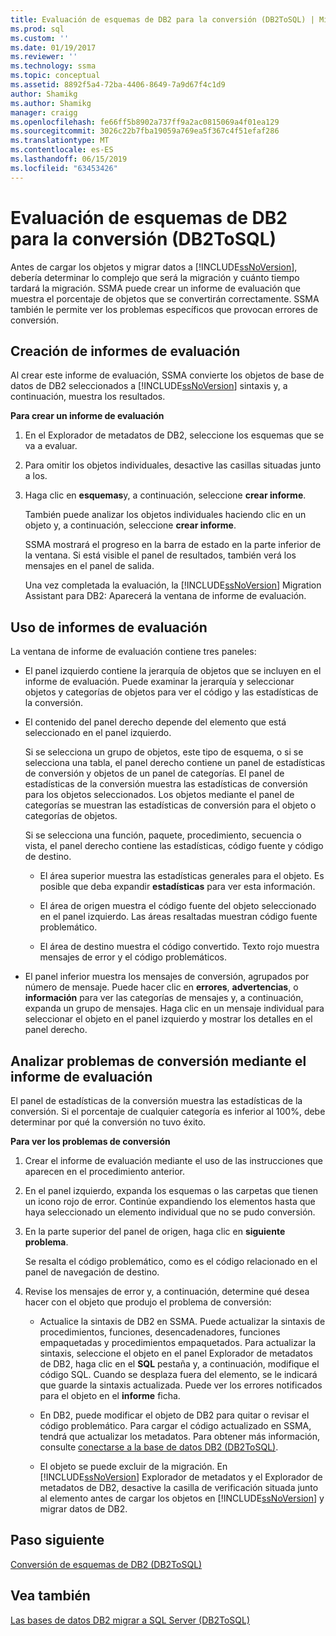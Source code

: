 ```yaml
---
title: Evaluación de esquemas de DB2 para la conversión (DB2ToSQL) | Microsoft Docs
ms.prod: sql
ms.custom: ''
ms.date: 01/19/2017
ms.reviewer: ''
ms.technology: ssma
ms.topic: conceptual
ms.assetid: 8892f5a4-72ba-4406-8649-7a9d67f4c1d9
author: Shamikg
ms.author: Shamikg
manager: craigg
ms.openlocfilehash: fe66ff5b8902a737ff9a2ac0815069a4f01ea129
ms.sourcegitcommit: 3026c22b7fba19059a769ea5f367c4f51efaf286
ms.translationtype: MT
ms.contentlocale: es-ES
ms.lasthandoff: 06/15/2019
ms.locfileid: "63453426"
---
```

# <a name="assessing-db2-schemas-for-conversion-db2tosql"></a>Evaluación de esquemas de DB2 para la conversión (DB2ToSQL)
Antes de cargar los objetos y migrar datos a [!INCLUDE[ssNoVersion](../../includes/ssnoversion-md.md)], debería determinar lo complejo que será la migración y cuánto tiempo tardará la migración. SSMA puede crear un informe de evaluación que muestra el porcentaje de objetos que se convertirán correctamente. SSMA también le permite ver los problemas específicos que provocan errores de conversión.  
  
## <a name="creating-assessment-reports"></a>Creación de informes de evaluación  
Al crear este informe de evaluación, SSMA convierte los objetos de base de datos de DB2 seleccionados a [!INCLUDE[ssNoVersion](../../includes/ssnoversion-md.md)] sintaxis y, a continuación, muestra los resultados.  
  
**Para crear un informe de evaluación**  
  
1.  En el Explorador de metadatos de DB2, seleccione los esquemas que se va a evaluar.  
  
2.  Para omitir los objetos individuales, desactive las casillas situadas junto a los.  
  
3.  Haga clic en **esquemas**y, a continuación, seleccione **crear informe**.  
  
    También puede analizar los objetos individuales haciendo clic en un objeto y, a continuación, seleccione **crear informe**.  
  
    SSMA mostrará el progreso en la barra de estado en la parte inferior de la ventana. Si está visible el panel de resultados, también verá los mensajes en el panel de salida.  
  
    Una vez completada la evaluación, la [!INCLUDE[ssNoVersion](../../includes/ssnoversion-md.md)] Migration Assistant para DB2: Aparecerá la ventana de informe de evaluación.  
  
## <a name="using-assessment-reports"></a>Uso de informes de evaluación  
La ventana de informe de evaluación contiene tres paneles:  
  
-   El panel izquierdo contiene la jerarquía de objetos que se incluyen en el informe de evaluación. Puede examinar la jerarquía y seleccionar objetos y categorías de objetos para ver el código y las estadísticas de la conversión.  
  
-   El contenido del panel derecho depende del elemento que está seleccionado en el panel izquierdo.  
  
    Si se selecciona un grupo de objetos, este tipo de esquema, o si se selecciona una tabla, el panel derecho contiene un panel de estadísticas de conversión y objetos de un panel de categorías. El panel de estadísticas de la conversión muestra las estadísticas de conversión para los objetos seleccionados. Los objetos mediante el panel de categorías se muestran las estadísticas de conversión para el objeto o categorías de objetos.  
  
    Si se selecciona una función, paquete, procedimiento, secuencia o vista, el panel derecho contiene las estadísticas, código fuente y código de destino.  
  
    -   El área superior muestra las estadísticas generales para el objeto. Es posible que deba expandir **estadísticas** para ver esta información.  
  
    -   El área de origen muestra el código fuente del objeto seleccionado en el panel izquierdo. Las áreas resaltadas muestran código fuente problemático.  
  
    -   El área de destino muestra el código convertido. Texto rojo muestra mensajes de error y el código problemáticos.  
  
-   El panel inferior muestra los mensajes de conversión, agrupados por número de mensaje. Puede hacer clic en **errores**, **advertencias**, o **información** para ver las categorías de mensajes y, a continuación, expanda un grupo de mensajes. Haga clic en un mensaje individual para seleccionar el objeto en el panel izquierdo y mostrar los detalles en el panel derecho.  
  
## <a name="analyzing-conversion-problems-by-using-the-assessment-report"></a>Analizar problemas de conversión mediante el informe de evaluación  
El panel de estadísticas de la conversión muestra las estadísticas de la conversión. Si el porcentaje de cualquier categoría es inferior al 100%, debe determinar por qué la conversión no tuvo éxito.  
  
**Para ver los problemas de conversión**  
  
1.  Crear el informe de evaluación mediante el uso de las instrucciones que aparecen en el procedimiento anterior.  
  
2.  En el panel izquierdo, expanda los esquemas o las carpetas que tienen un icono rojo de error. Continúe expandiendo los elementos hasta que haya seleccionado un elemento individual que no se pudo conversión.  
  
3.  En la parte superior del panel de origen, haga clic en **siguiente problema**.  
  
    Se resalta el código problemático, como es el código relacionado en el panel de navegación de destino.  
  
4.  Revise los mensajes de error y, a continuación, determine qué desea hacer con el objeto que produjo el problema de conversión:  
  
    -   Actualice la sintaxis de DB2 en SSMA. Puede actualizar la sintaxis de procedimientos, funciones, desencadenadores, funciones empaquetadas y procedimientos empaquetados. Para actualizar la sintaxis, seleccione el objeto en el panel Explorador de metadatos de DB2, haga clic en el **SQL** pestaña y, a continuación, modifique el código SQL. Cuando se desplaza fuera del elemento, se le indicará que guarde la sintaxis actualizada. Puede ver los errores notificados para el objeto en el **informe** ficha.  
  
    -   En DB2, puede modificar el objeto de DB2 para quitar o revisar el código problemático. Para cargar el código actualizado en SSMA, tendrá que actualizar los metadatos. Para obtener más información, consulte [conectarse a la base de datos DB2 &#40;DB2ToSQL&#41;](../../ssma/db2/connecting-to-db2-database-db2tosql.md).  
  
    -   El objeto se puede excluir de la migración. En [!INCLUDE[ssNoVersion](../../includes/ssnoversion-md.md)] Explorador de metadatos y el Explorador de metadatos de DB2, desactive la casilla de verificación situada junto al elemento antes de cargar los objetos en [!INCLUDE[ssNoVersion](../../includes/ssnoversion-md.md)] y migrar datos de DB2.  
  
## <a name="next-step"></a>Paso siguiente  
[Conversión de esquemas de DB2 &#40;DB2ToSQL&#41;](../../ssma/db2/converting-db2-schemas-db2tosql.md)  
  
## <a name="see-also"></a>Vea también  
[Las bases de datos DB2 migrar a SQL Server &#40;DB2ToSQL&#41;](../../ssma/db2/migrating-db2-databases-to-sql-server-db2tosql.md)  
  
